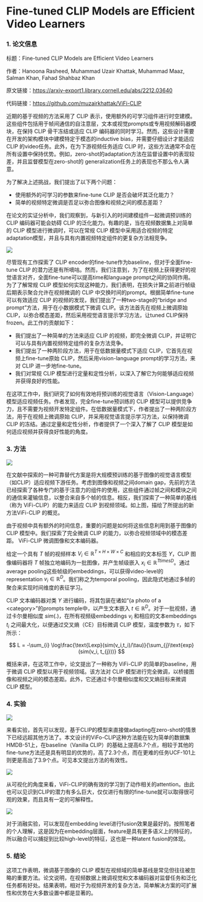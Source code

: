 # Fine-tuned CLIP Models are Efficient Video Learners

### 1. 论文信息

标题：Fine-tuned CLIP Models are Efficient Video Learners

作者：Hanoona Rasheed, Muhammad Uzair Khattak, Muhammad Maaz, Salman Khan, Fahad Shahbaz Khan

原文链接：https://arxiv-export1.library.cornell.edu/abs/2212.03640

代码链接：https://github.com/muzairkhattak/ViFi-CLIP

近期的基于视频的方法采用了 CLIP 表示，使用额外的可学习组件进行时空建模。这些组件包括用于帧间通信的自注意层，文本或视觉prompts或专用视频解码器模块，在保持 CLIP 骨干冻结或适应 CLIP 编码器的同时学习。然而，这些设计需要在开发的架构模块中建模特定于模态的inductive bias，并需要仔细设计才能适应 CLIP 的video任务。此外，在为下游视频任务适应 CLIP 时，这些方法通常不会在所有设置中保持优势。例如，zero-shot的adaptation方法在监督设置中的表现较差，并且监督模型在zero-shot的 generalization任务上的表现也不那么令人满意。

为了解决上述挑战，我们提出了以下两个问题：

- 使用额外的可学习的参数来fine-tune CLIP 是否会破坏其泛化能力？
- 简单的视频特定微调是否足以弥合图像和视频之间的模态差距？

在论文的实证分析中，我们观察到，与新引入的时间建模组件一起微调预训练的 CLIP 编码器可能会妨碍 CLIP 的泛化能力。有趣的是，当在视频数据集上对简单的 CLIP 模型进行微调时，可以在常规 CLIP 模型中采用适合视频的特定adaptation模型，并且与具有内置视频特定组件的更复杂方法相竞争。

![](https://img-blog.csdnimg.cn/333447e7f2bf400aac346158e37f9775.png)

尽管现有工作探索了 CLIP encoder的fine-tune作为baseline，但对于全面fine-tune CLIP 的潜力还是有所嘀咕。然而，我们注意到，为了在视频上获得更好的视觉语言对齐，全面fine-tune可以提高time和language prompt之间的协同作用。为了了解常规 CLIP 模型如何实现这种能力，我们表明，在损失计算之前进行帧级后期表示聚合允许在视频微调的 CLIP 中交换时间的prompt。根据简单fine-tune可以有效适应 CLIP 的视频的发现，我们提出了一种two-stage的“bridge and prompt”方法，用于在小数据模式下微调 CLIP。该方法首先在视频上微调原始 CLIP，以弥合模态差距，然后采用视觉语言提示学习方法，让tuned CLIP保持frozen。此工作的贡献如下：

- 我们提出了一种简单的方法来适应 CLIP 的视频，即完全微调 CLIP，并证明它可以与具有内置视频特定组件的复杂方法竞争。
- 我们提出了一种两阶段方法，用于在低数据量模式下适应 CLIP，它首先在视频上fine-tune原始 CLIP，然后采用vision-language prompt的学习方法，来对 CLIP 进一步地fine-tune。
- 我们对常规 CLIP 模型进行定量和定性分析，以深入了解它为何能够适应视频并获得良好的性能。

在这项工作中，我们研究了如何有效地将预训练的视觉语言（Vision-Language）模型适应视频任务。作者发现，完全fine-tune预训练的 CLIP 模型可以提供竞争力，且不需要为视频开发特定组件。在低数据量模式下，作者提出了一种两阶段方法，用于在视频上微调原始 CLIP，并采用视觉语言提示学习方法，以保持微调 CLIP 的冻结。通过定量和定性分析，作者提供了一个深入了解了 CLIP 模型是如何适应视频并获得良好性能的角度。

### 3. 方法

![](https://img-blog.csdnimg.cn/fda3ec9ec6e141c28fd8d3d15e6e294b.png)

在文献中探索的一种可靠替代方案是将大规模预训练的基于图像的视觉语言模型（如CLIP）适应视频下游任务。考虑到图像和视频之间domain gap，先前的方法已经探索了各种专门的基于注意力的组件的使用，这些组件通过帧之间和模块之间的通信来灌输信息，以整合来自多个帧的信息。相反，我们探索了一种简单的基线（称为 ViFi-CLIP）的能力来适应 CLIP 到视频领域。如上图，描绘了所提出的新方法ViFi-CLIP 的概览。

由于视频中具有额外的时间信息，重要的问题是如何将这些信息利用到基于图像的 CLIP 模型中。我们探索了完全微调 CLIP 的能力，以弥合视频领域中的模态差距。 ViFi-CLIP 微调图像和文本编码器。

给定一个具有 $T$ 帧的视频样本 $V_i \in \mathbb{R}^{T \times H \times W \times C}$ 和相应的文本标签 $Y$，CLIP 图像编码器将 $T$ 帧独立地编码为一批图像，并产生帧级嵌入 $x_i \in \mathbb{R}^{Ttimes D}$。通过average pooling这些帧级的embeddings，可以获得video-level的representation $v_{i} \in \mathbb{R}^{D}$。我们称之为temporal pooling，因此隐式地通过多帧的聚合来实现时间维度的表征学习。

CLIP 文本编码器对类 $Y$ 进行编码，将其包装在诸如“{a photo of a $<$category$>$”的prompts temple中，以产生文本嵌入 $t \in \mathbb{R}^{D}$。对于一批视频，通过卡尔曼相似度 $sim(.)$，在所有视频级embeddings $v_i$ 和相应的文本embeddings $t_i$ 之间最大化，以便通过交叉熵（CE）目标微调 CLIP 模型，温度参数为 $\tau$，如下所示：

$$
L = -\sum_{i} \log\frac{\text{Lexp}(sim(v_i,t_i)/\tau)}{\sum_{j}\text{exp}(sim(v_i, t_{j}))}
$$

概括来讲，在这项工作中，论文提出了一种称为 ViFi-CLIP 的简单的baseline，用于微调 CLIP 模型以用于视频领域。该方法对 CLIP 模型进行完全微调，以桥接图像和视频之间的模态差距。此外，它还通过卡尔曼相似度和交叉熵目标来微调 CLIP 模型。

### 4. 实验

![](https://img-blog.csdnimg.cn/c739060c49434504a097d4a733ecd6f6.png)

来看实验，首先可以发现，基于CLIP的模型来直接做adapting在zero-shot的情景下已经远超其他方法了。本文设计的ViFo-CLIP这种方法能在较为简单的数据集HMDB-51上，在baseline（Vanilla CLIP）的基础上提高6.7个点，相较于其他的fine-tune方法还是具有明显的优势的，高了2.3个点，而在更难的任务UCF-101上则更是高出了3.9个点。可见本文提出方法的有效性。

![](https://img-blog.csdnimg.cn/2f13c8e0dee04718af0d2b6c5c8b2dc3.png)

从可视化的角度来看，ViFi-CLIP的确有效的学习到了动作相关的attention。由此也可以见识到CLIP的潜力有多么巨大，仅仅进行有限的fine-tune就可以取得很可观的效果，而且具有一定的可解释性。

![](https://img-blog.csdnimg.cn/a9f7e1a17607480e8670f893233353ea.png)

对于消融实验，可以发现在embedding level进行fusion效果是最好的。按照笔者的个人理解，这是因为在embedding层面，feature是具有更多语义上的特征的，所以融合可以捕捉到比较high-level的特征，这也是一种latent fusion的体现。

### 5. 结论

这项工作表明，微调基于图像的 CLIP 模型在视频域的简单基线是常见但往往被忽略的重要方法。论文说明，在视频数据上微调视觉和文本编码器对监督任务和泛化任务都有好处。结果表明，相对于为视频开发的复杂方法，简单解决方案的可扩展性和优势在大多数设置中都是显著的。